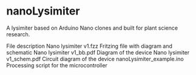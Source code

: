 # nanoLysimiter
A lysimiter based on Arduino Nano clones and built for plant science research.

File description
Nano lysimiter v1.fzz   Fritzing file with diagram and schematic
Nano lysimiter v1_bb.pdf  Diagram of the device
Nano lysimiter v1_schem.pdf	Circuit diagram of the device
nanoLysimiter_example.ino   Processing script for the microcontroller
